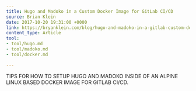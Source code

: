 ```yaml
---
title: Hugo and Madoko in a Custom Docker Image for GitLab CI/CD
source: Brian Klein
date: 2017-10-20 19:31:00 +0000
link: https://bryanklein.com/blog/hugo-and-madoko-in-a-gitlab-custom-docker-image/
content_type: Article
tool:
- tool/hugo.md
- tool/madoko.md
- tool/docker.md

---
```

TIPS FOR HOW TO SETUP HUGO AND MADOKO INSIDE OF AN ALPINE LINUX BASED DOCKER IMAGE FOR GITLAB CI/CD.
